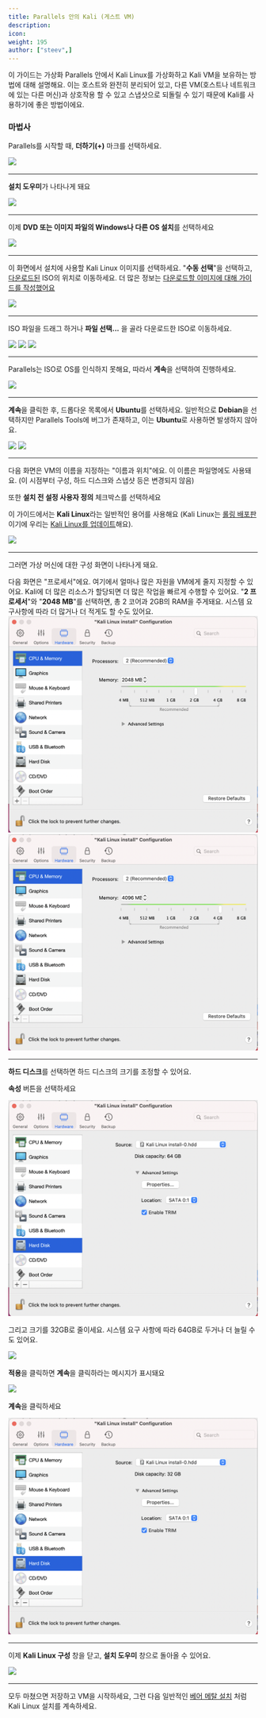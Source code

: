 ```yaml
---
title: Parallels 안의 Kali (게스트 VM)
description:
icon:
weight: 195
author: ["steev",]
---
```


이 가이드는 가상화 Parallels 안에서 Kali Linux를 가상화하고 Kali VM을 보유하는 방법에 대해 설명해요. 이는 호스트와 완전히 분리되어 있고, 다른 VM(호스트나 네트워크에 있는 다른 머신)과 상호작용 할 수 있고 스냅샷으로 되돌릴 수 있기 때문에 Kali를 사용하기에 좋은 방법이에요.

### 마법사

Parallels를 시작할 때, **더하기(+)** 마크를 선택하세요.

![](parallels-01.png)

---

**설치 도우미**가 나타나게 돼요

![](parallels-02.png)

---

이제 **DVD 또는 이미지 파일의 Windows나 다른 OS 설치**를 선택하세요

![](parallels-03.png)

---

이 화면에서 설치에 사용할 Kali Linux 이미지를 선택하세요. "**수동 선택**"을 선택하고, [다운로드된](/docs/introduction/download-official-kali-linux-images/) ISO의 위치로 이동하세요. 더 많은 정보는 [다운로드할 이미지에 대해 가이드를 작성했어요](/docs/introduction/what-image-to-download/)

![](parallels-04.png)

---

ISO 파일을 드래그 하거나 **파일 선택...** 을 골라 다운로드한 ISO로 이동하세요.

![](parallels-05.png)
![](parallels-06.png)
![](parallels-07.png)

---

Parallels는 ISO로 OS를 인식하지 못해요, 따라서 **계속**을 선택하여 진행하세요.

![](parallels-08.png) 

---

**계속**을 클릭한 후, 드롭다운 목록에서 **Ubuntu**를 선택하세요. 일반적으로 **Debian**을 선택하지만 Parallels Tools에 버그가 존재하고, 이는 **Ubuntu**로 사용하면 발생하지 않아요.

![](parallels-09.png)
![](parallels-10.png)

---

다음 화면은 VM의 이름을 지정하는 "이름과 위치"에요. 이 이름은 파일명에도 사용돼요. (이 시점부터 구성, 하드 디스크와 스냅샷 등은 변경되지 않음)

또한 **설치 전 설정 사용자 정의** 체크박스를 선택하세요

이 가이드에서는 **Kali Linux**라는 일반적인 용어를 사용해요 (Kali Linux는 [롤링 배포판](/docs/general-use/kali-branches/)이기에 우리는 [Kali Linux를 업데이트](/docs/general-use/updating-kali/)해요).

![](parallels-11.png)

---

그러면 가상 머신에 대한 구성 화면이 나타나게 돼요.

다음 화면은 "프로세서"에요. 여기에서 얼마나 많은 자원을 VM에게 줄지 지정할 수 있어요. Kali에 더 많은 리소스가 할당되면 더 많은 작업을 빠르게 수행할 수 있어요. "**2 프로세서**"와 "**2048 MB**"를 선택하면, 총 2 코어과 2GB의 RAM을 주게돼요. 시스템 요구사항에 따라 더 많거나 더 적게도 할 수도 있어요.
![](parallels-12.png)
![](parallels-13.png)

---

**하드 디스크**를 선택하면 하드 디스크의 크기를 조정할 수 있어요.

**속성** 버튼을 선택하세요

![](parallels-14.png)

그리고 크기를 32GB로 줄이세요. 시스템 요구 사항에 따라 64GB로 두거나 더 늘릴 수도 있어요.

![](parallels-15.png)

**적용**을 클릭하면 **계속**을 클릭하라는 메시지가 표시돼요

![](parallels-16.png)

**계속**을 클릭하세요

![](parallels-17.png)

---

이제 **Kali Linux 구성** 창을 닫고, **설치 도우미** 창으로 돌아올 수 있어요.

![](parallels-18.png)

---

모두 마쳤으면 저장하고 VM을 시작하세요, 그런 다음 일반적인 [베어 메탈 설치](/docs/installation/hard-disk-install/) 처럼 Kali Linux 설치를 계속하세요. 
